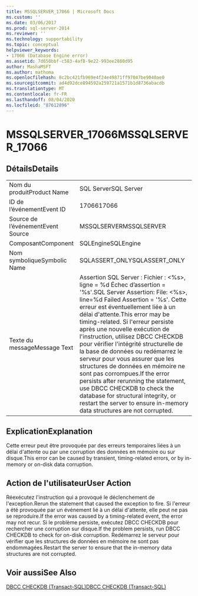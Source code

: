 ```yaml
---
title: MSSQLSERVER_17066 | Microsoft Docs
ms.custom: ''
ms.date: 03/06/2017
ms.prod: sql-server-2014
ms.reviewer: ''
ms.technology: supportability
ms.topic: conceptual
helpviewer_keywords:
- 17066 (Database Engine error)
ms.assetid: 7d650bbf-c583-4af8-9e22-993ee2880d95
author: MashaMSFT
ms.author: mathoma
ms.openlocfilehash: 8c2bc421fb969e4f24e49871ff97047be9040ae0
ms.sourcegitcommit: ad4d92dce894592a259721a1571b1d8736abacdb
ms.translationtype: MT
ms.contentlocale: fr-FR
ms.lasthandoff: 08/04/2020
ms.locfileid: "87612896"
---
```

# <a name="mssqlserver_17066"></a><span data-ttu-id="3de37-102">MSSQLSERVER_17066</span><span class="sxs-lookup"><span data-stu-id="3de37-102">MSSQLSERVER_17066</span></span>
    
## <a name="details"></a><span data-ttu-id="3de37-103">Détails</span><span class="sxs-lookup"><span data-stu-id="3de37-103">Details</span></span>  
  
|||  
|-|-|  
|<span data-ttu-id="3de37-104">Nom du produit</span><span class="sxs-lookup"><span data-stu-id="3de37-104">Product Name</span></span>|<span data-ttu-id="3de37-105">SQL Server</span><span class="sxs-lookup"><span data-stu-id="3de37-105">SQL Server</span></span>|  
|<span data-ttu-id="3de37-106">ID de l’événement</span><span class="sxs-lookup"><span data-stu-id="3de37-106">Event ID</span></span>|<span data-ttu-id="3de37-107">17066</span><span class="sxs-lookup"><span data-stu-id="3de37-107">17066</span></span>|  
|<span data-ttu-id="3de37-108">Source de l’événement</span><span class="sxs-lookup"><span data-stu-id="3de37-108">Event Source</span></span>|<span data-ttu-id="3de37-109">MSSQLSERVER</span><span class="sxs-lookup"><span data-stu-id="3de37-109">MSSQLSERVER</span></span>|  
|<span data-ttu-id="3de37-110">Composant</span><span class="sxs-lookup"><span data-stu-id="3de37-110">Component</span></span>|<span data-ttu-id="3de37-111">SQLEngine</span><span class="sxs-lookup"><span data-stu-id="3de37-111">SQLEngine</span></span>|  
|<span data-ttu-id="3de37-112">Nom symbolique</span><span class="sxs-lookup"><span data-stu-id="3de37-112">Symbolic Name</span></span>|<span data-ttu-id="3de37-113">SQLASSERT_ONLY</span><span class="sxs-lookup"><span data-stu-id="3de37-113">SQLASSERT_ONLY</span></span>|  
|<span data-ttu-id="3de37-114">Texte du message</span><span class="sxs-lookup"><span data-stu-id="3de37-114">Message Text</span></span>|<span data-ttu-id="3de37-115">Assertion SQL Server : Fichier : \<%s>, ligne = %d Échec d’assertion = '%s'.</span><span class="sxs-lookup"><span data-stu-id="3de37-115">SQL Server Assertion: File: \<%s>, line=%d Failed Assertion = '%s'.</span></span> <span data-ttu-id="3de37-116">Cette erreur est éventuellement liée à un délai d'attente.</span><span class="sxs-lookup"><span data-stu-id="3de37-116">This error may be timing-related.</span></span> <span data-ttu-id="3de37-117">Si l'erreur persiste après une nouvelle exécution de l'instruction, utilisez DBCC CHECKDB pour vérifier l'intégrité structurelle de la base de données ou redémarrez le serveur pour vous assurer que les structures de données en mémoire ne sont pas corrompues.</span><span class="sxs-lookup"><span data-stu-id="3de37-117">If the error persists after rerunning the statement, use DBCC CHECKDB to check the database for structural integrity, or restart the server to ensure in-memory data structures are not corrupted.</span></span>|  
  
## <a name="explanation"></a><span data-ttu-id="3de37-118">Explication</span><span class="sxs-lookup"><span data-stu-id="3de37-118">Explanation</span></span>  
 <span data-ttu-id="3de37-119">Cette erreur peut être provoquée par des erreurs temporaires liées à un délai d'attente ou par une corruption des données en mémoire ou sur disque.</span><span class="sxs-lookup"><span data-stu-id="3de37-119">This error can be caused by transient, timing-related errors, or by in-memory or on-disk data corruption.</span></span>  
  
## <a name="user-action"></a><span data-ttu-id="3de37-120">Action de l'utilisateur</span><span class="sxs-lookup"><span data-stu-id="3de37-120">User Action</span></span>  
 <span data-ttu-id="3de37-121">Réexécutez l'instruction qui a provoqué le déclenchement de l'exception.</span><span class="sxs-lookup"><span data-stu-id="3de37-121">Rerun the statement that caused the exception to fire.</span></span> <span data-ttu-id="3de37-122">Si l'erreur a été provoquée par un événement lié à un délai d'attente, elle peut ne pas se reproduire.</span><span class="sxs-lookup"><span data-stu-id="3de37-122">If the error was caused by a timing-related event, the error may not recur.</span></span> <span data-ttu-id="3de37-123">Si le problème persiste, exécutez DBCC CHECKDB pour rechercher une corruption sur disque.</span><span class="sxs-lookup"><span data-stu-id="3de37-123">If the problem persists, run DBCC CHECKDB to  check for on-disk corruption.</span></span> <span data-ttu-id="3de37-124">Redémarrez le serveur pour vérifier que les structures de données en mémoire ne sont pas endommagées.</span><span class="sxs-lookup"><span data-stu-id="3de37-124">Restart the server to ensure that the in-memory data structures are not corrupted.</span></span>  
  
## <a name="see-also"></a><span data-ttu-id="3de37-125">Voir aussi</span><span class="sxs-lookup"><span data-stu-id="3de37-125">See Also</span></span>  
 [<span data-ttu-id="3de37-126">DBCC CHECKDB &#40;Transact-SQL&#41;</span><span class="sxs-lookup"><span data-stu-id="3de37-126">DBCC CHECKDB &#40;Transact-SQL&#41;</span></span>](/sql/t-sql/database-console-commands/dbcc-checkdb-transact-sql)  
  
  
